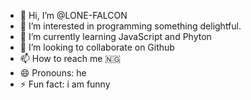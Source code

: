 - 👋 Hi, I’m @LONE-FALCON
- 👀 I’m interested in programming something delightful.
- 🌱 I’m currently learning JavaScript and Phyton
- 💞️ I’m looking to collaborate on Github
- 📫 How to reach me 🇳🇬
- 😄 Pronouns: he
- ⚡ Fun fact: i am funny

<!---
LONE-FALCON/LONE-FALCON is a ✨ special ✨ repository because its `README.md` (this file) appears on your GitHub profile.
You can click the Preview link to take a look at your changes.
--->

